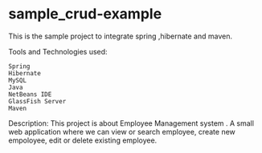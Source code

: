 # sample_crud-example

This is the sample project to integrate spring ,hibernate and maven.



Tools and Technologies used:

    Spring 
    Hibernate 
    MySQL 
    Java 
    NetBeans IDE
    GlassFish Server
    Maven 


Description:
This project is about Employee Management system .
A small web application where we can view or search employee, create new empoloyee, edit or delete existing employee.
